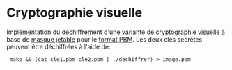 # Cryptographie visuelle

Implémentation du déchiffrement d'une variante de [cryptographie visuelle](https://fr.wikipedia.org/wiki/Cryptographie_visuelle) à base de [masque jetable](https://fr.wikipedia.org/wiki/Masque_jetable) pour le [format PBM](https://fr.wikipedia.org/wiki/Portable_pixmap). Les deux clés secrètes peuvent être déchiffrées à l'aide de:

```
 make && (cat cle1.pbm cle2.pbm | ./dechiffrer) > image.pbm
```

